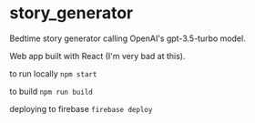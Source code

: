 # story_generator

Bedtime story generator calling OpenAI's gpt-3.5-turbo model. 

Web app built with React (I'm very bad at this). 


to run locally
`npm start`

to build
`npm run build`

deploying to firebase
`firebase deploy`
